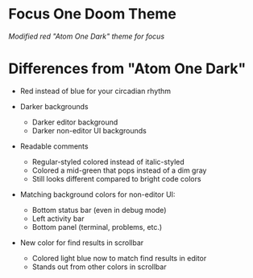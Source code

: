 # Focus One Doom Theme

*Modified red "Atom One Dark" theme for focus*

# Differences from "Atom One Dark"

* Red instead of blue for your circadian rhythm

* Darker backgrounds
	* Darker editor background
	* Darker non-editor UI backgrounds

* Readable comments
	* Regular-styled colored instead of italic-styled
	* Colored a mid-green that pops instead of a dim gray
	* Still looks different compared to bright code colors

* Matching background colors for non-editor UI:
	* Bottom status bar (even in debug mode)
	* Left activity bar
	* Bottom panel (terminal, problems, etc.)

* New color for find results in scrollbar
	* Colored light blue now to match find results in editor
	* Stands out from other colors in scrollbar
